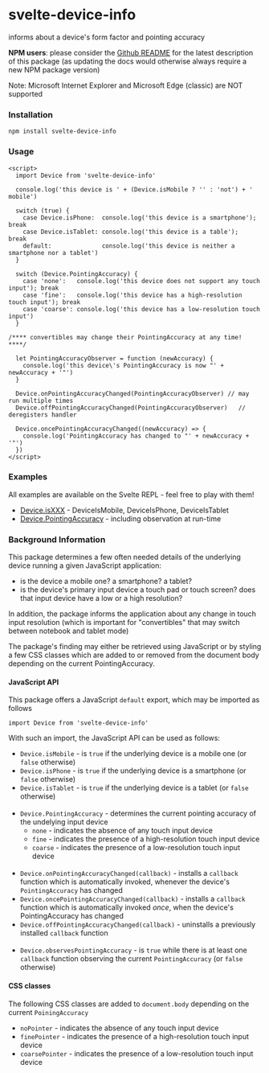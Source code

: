 # svelte-device-info #

informs about a device's form factor and pointing accuracy

**NPM users**: please consider the [Github README](https://github.com/rozek/svelte-device-info/blob/main/README.md) for the latest description of this package (as updating the docs would otherwise always require a new NPM package version)

Note: Microsoft Internet Explorer and Microsoft Edge (classic) are NOT supported

### Installation ###

```
npm install svelte-device-info
```

### Usage ###

```
<script>
  import Device from 'svelte-device-info'
  
  console.log('this device is ' + (Device.isMobile ? '' : 'not') + ' mobile')
  
  switch (true) {
    case Device.isPhone:  console.log('this device is a smartphone'); break
    case Device.isTablet: console.log('this device is a table');      break
    default:              console.log('this device is neither a smartphone nor a tablet')
  }
  
  switch (Device.PointingAccuracy) {
    case 'none':   console.log('this device does not support any touch input'); break
    case 'fine':   console.log('this device has a high-resolution touch input'); break
    case 'coarse': console.log('this device has a low-resolution touch input')
  }
  
/**** convertibles may change their PointingAccuracy at any time! ****/
  
  let PointingAccuracyObserver = function (newAccuracy) {
    console.log('this device\'s PointingAccuracy is now "' + newAccuracy + '"')
  }
  
  Device.onPointingAccuracyChanged(PointingAccuracyObserver) // may run multiple times
  Device.offPointingAccuracyChanged(PointingAccuracyObserver)   // deregisters handler

  Device.oncePointingAccuracyChanged((newAccuracy) => {
    console.log('PointingAccuracy has changed to "' + newAccuracy + '"')
  })
</script>
```

### Examples ###

All examples are available on the Svelte REPL - feel free to play with them!

* [Device.isXXX](https://svelte.dev/repl/f8227376829d46e9bedeb9d9a1dacdb2) - DeviceIsMobile, DeviceIsPhone, DeviceIsTablet
* [Device.PointingAccuracy](https://svelte.dev/repl/24578e134a68443da9dc84adf3ae729b) - including observation at run-time

### Background Information ###

This package determines a few often needed details of the underlying device running a given JavaScript application:

* is the device a mobile one? a smartphone? a tablet?
* is the device's primary input device a touch pad or touch screen? does that input device have a low or a high resolution?

In addition, the package informs the application about any change in touch input resolution (which is important for "convertibles" that may switch between notebook and tablet mode)

The package's finding may either be retrieved using JavaScript or by styling a few CSS classes which are added to or removed from the document body depending on the current PointingAccuracy.

#### JavaScript API ####

This package offers a JavaScript `default` export, which may be imported as follows

  `import Device from 'svelte-device-info'`

With such an import, the JavaScript API can be used as follows:

* `Device.isMobile` - is `true` if the underlying device is a mobile one (or `false` otherwise)
* `Device.isPhone` - is `true` if the underlying device is a smartphone (or `false` otherwise)
* `Device.isTablet` - is `true` if the underlying device is a tablet (or `false` otherwise)<br>&nbsp;<br>
* `Device.PointingAccuracy` - determines the current pointing accuracy of the undelying input device
  * `none` - indicates the absence of any touch input device
  * `fine` - indicates the presence of a high-resolution touch input device
  * `coarse` - indicates the presence of a low-resolution touch input device<br>&nbsp;<br>
* `Device.onPointingAccuracyChanged(callback)` - installs a `callback` function which is automatically invoked, whenever the device's `PointingAccuracy` has changed
* `Device.oncePointingAccuracyChanged(callback)` - installs a `callback` function which is automatically invoked *once*, when the device's PointingAccuracy has changed
* `Device.offPointingAccuracyChanged(callback)` - uninstalls a previously installed `callback` function<br>&nbsp;<br>
* `Device.observesPointingAccuracy` - is `true` while there is at least one `callback` function observing the current `PointingAccuracy` (or `false` otherwise)

#### CSS classes ####

The following CSS classes are added to `document.body` depending on the current `PoiningAccuracy`

* `noPointer` - indicates the absence of any touch input device
* `finePointer` - indicates the presence of a high-resolution touch input device
* `coarsePointer` - indicates the presence of a low-resolution touch input device
